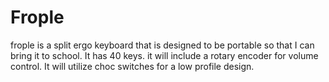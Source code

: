 # Frople
frople is a split ergo keyboard that is designed to be portable so that I can bring it to school. It has 40 keys. it will include a rotary encoder for volume control. It will utilize choc switches for a low profile design. 
